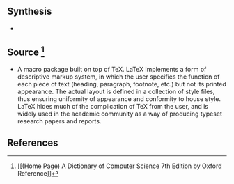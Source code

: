 ## Synthesis
- 
## Source [^1]
- A macro package built on top of TeX. LaTeX implements a form of descriptive markup system, in which the user specifies the function of each piece of text (heading, paragraph, footnote, etc.) but not its printed appearance. The actual layout is defined in a collection of style files, thus ensuring uniformity of appearance and conformity to house style. LaTeX hides much of the complication of TeX from the user, and is widely used in the academic community as a way of producing typeset research papers and reports.
## References

[^1]: [[(Home Page) A Dictionary of Computer Science 7th Edition by Oxford Reference]]